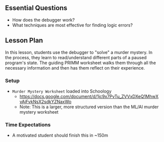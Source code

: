 ## Essential Questions

- How does the debugger work?
- What techniques are most effective for finding logic errors?

## Lesson Plan

In this lesson, students use the debugger to "solve" a murder mystery. In the
process, they learn to read/understand different parts of a paused program's
state. The guiding PRIMM worksheet walks them through all the necessary
information and then has them reflect on their experience.

### Setup

- `Murder Mystery Worksheet` loaded into Schoology
    - https://docs.google.com/document/d/1jc9x7PvTu_ZVVxDXeQ1MhwXvAjFvkNsX2sdkYZNaxWo
    - Note: This is a larger, more structured version than the ML/AI murder mystery worksheet

### Time Expectations

- A motivated student should finish this in ~150m
